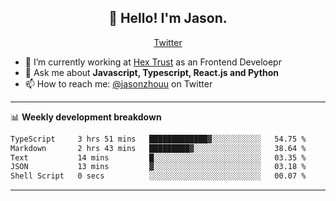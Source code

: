 <h2 align="center">👋 Hello! I'm Jason.</h2>
<p align="center">
  <a href="https://twitter.com/jasonzhouu">Twitter</a>
</p>


- 🔭 I’m currently working at [Hex Trust](https://hextrust.com/) as an Frontend Develoepr
- 💬 Ask me about **Javascript, Typescript, React.js and Python**
- 📫 How to reach me: [@jasonzhouu](https://twitter.com/jasonzhouu) on Twitter

-------

📊 **Weekly development breakdown**
<!--START_SECTION:waka-->

```txt
TypeScript     3 hrs 51 mins   █████████████▓░░░░░░░░░░░   54.75 %
Markdown       2 hrs 43 mins   █████████▓░░░░░░░░░░░░░░░   38.64 %
Text           14 mins         █░░░░░░░░░░░░░░░░░░░░░░░░   03.35 %
JSON           13 mins         ▓░░░░░░░░░░░░░░░░░░░░░░░░   03.18 %
Shell Script   0 secs          ░░░░░░░░░░░░░░░░░░░░░░░░░   00.07 %
```

<!--END_SECTION:waka-->

-------
